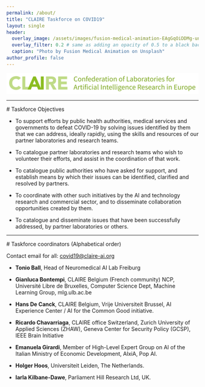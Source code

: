 ```yaml
---
permalink: /about/
title: "CLAIRE Taskforce on COVID19"
layout: single
header:
  overlay_image: /assets/images/fusion-medical-animation-EAgGqOiDDMg-unsplash_flipped.jpg
  overlay_filter: 0.2 # same as adding an opacity of 0.5 to a black background
  caption: "Photo by Fusion Medical Animation on Unsplash"
author_profile: false
---
```

<!--
	  - image_path: /assets/images/markus-spiske-3_SvgDspSTE-unsplash.jpg
    image_caption: "Photo by Markus Spiske on Unsplash"
    alt: "Johns Hopkins - COVID19 Global dashboard"
    excerpt: ""
    url: "https://coronavirus.jhu.edu/map.html"
    btn_label: "Johns Hopkins - COVID19 Global dashboard"
    btn_class: "btn--primary"
-->

<p align="center"><a href="https://claire-ai.org"><img src="/assets/images/banner_claire.jpg" alt="CLAIRE" width ="1000"></a></p>

<hr>
# Taskforce Objectives

* To support efforts by public health authorities, medical services and governments to defeat COVID-19 by solving issues identified by them that we can address, ideally rapidly, using the skills and resources of our partner laboratories and research teams.

* To catalogue partner laboratories and research teams who wish to volunteer their efforts, and assist in the coordination of that work.

* To catalogue public authorities who have asked for support, and establish means by which their issues can be identified, clarified and resolved by partners.

* To coordinate with other such initiatives by the AI and technology research and commercial sector, and to disseminate collaboration opportunities created by them.

* To catalogue and disseminate issues that have been successfully addressed, by partner laboratories or others. 

<hr>
# Taskforce coordinators (Alphabetical order)

Contact email for all: <a href="mailto:covid19@claire-ai.org">covid19@claire-ai.org</a>

* **Tonio Ball**, Head of Neuromedical AI Lab Freiburg

* **Gianluca Bontempi**, CLAIRE Belgium (French community) NCP, Université Libre de Bruxelles, Computer Science Dept, Machine Learning Group, mlg.ulb.ac.be

* **Hans De Canck**, CLAIRE Belgium, Vrije Universiteit Brussel, AI Experience Center / AI for the Common Good initiative.

* **Ricardo Chavarriaga**, CLAIRE office Switzerland, Zurich University of Applied Sciences (ZHAW), Geneva Center for Security Policy (GCSP), IEEE Brain Initiative

* **Emanuela Girardi**, Member of High-Level Expert Group on AI of the Italian Ministry of Economic Development, AIxiA, Pop AI.  

* **Holger Hoos**, Universiteit Leiden, The Netherlands. 

* **Iarla Kilbane-Dawe**, Parliament Hill Research Ltd, UK.
